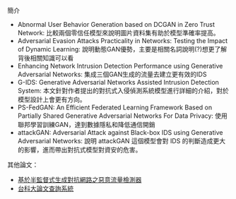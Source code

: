簡介
- Abnormal User Behavior Generation based on DCGAN in Zero Trust Network: 比較兩個零信任模型來說明圖片資料集有助於模型準確率提高。
- Adversarial Evasion Attacks Practicality in Networks: Testing the Impact of Dynamic Learning: 說明動態GAN優勢，主要是相關名詞說明(?)想更了解背後相關知識可以看
- Enhancing Network Intrusion Detection Performance using Generative Adversarial Networks: 集成三個GAN生成的流量去建立更有效的IDS
- G-IDS: Generative Adversarial Networks Assisted Intrusion Detection System: 本文針對作者提出的對抗式入侵偵測系統模型進行詳細的介紹，對於模型設計上會更有方向。
- PS-FedGAN: An Efficient Federated Learning Framework Based on Partially Shared Generative Adversarial Networks For Data Privacy: 使用聯邦學習訓練GAN，達到數據隱私和降低通信開銷
- attackGAN: Adversarial Attack against Black-box IDS using Generative Adversarial Networks: 說明 attackGAN 這個模型會對 IDS 的判斷造成更大的影響，進而帶出對抗式模型對資安的危害。



其他論文：
- [基於半監督式生成對抗網路之惡意流量檢測器](https://ndltd.ncl.edu.tw/cgi-bin/gs32/gsweb.cgi/ccd=oLqMnU/search?s=id=%22110FCU00392020%22.&openfull=1&setcurrent=0#XXX)
- [台科大論文查詢系統](https://etheses.lib.ntust.edu.tw/thesis/search/)
